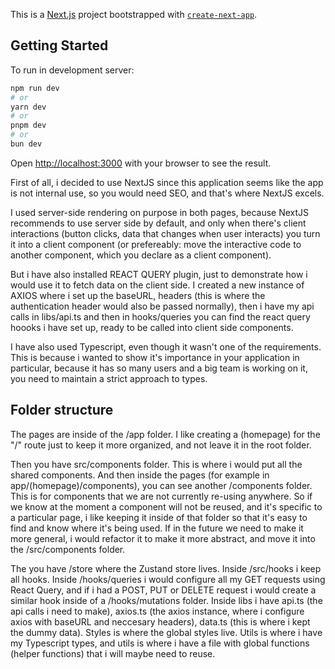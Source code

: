 This is a [Next.js](https://nextjs.org) project bootstrapped with [`create-next-app`](https://nextjs.org/docs/app/api-reference/cli/create-next-app).

## Getting Started

To run in development server:

```bash
npm run dev
# or
yarn dev
# or
pnpm dev
# or
bun dev
```

Open [http://localhost:3000](http://localhost:3000) with your browser to see the result.

First of all, i decided to use NextJS since this application seems like the app is not internal use, so you would need SEO, and that's where NextJS excels.

I used server-side rendering on purpose in both pages, because NextJS recommends to use server side by default, and only when there's client interactions (button clicks, data that changes when user interacts) you turn it into a client component (or prefereably: move the interactive code to another component, which you declare as a client component).

But i have also installed REACT QUERY plugin, just to demonstrate how i would use it to fetch data on the client side. I created a new instance of AXIOS where i set up the baseURL, headers (this is where the authentication header would also be passed normally), then i have my api calls in libs/api.ts and then in hooks/queries you can find the react query hoooks i have set up, ready to be called into client side components.

I have also used Typescript, even though it wasn't one of the requirements. This is because i wanted to show it's importance in your application in particular, because it has so many users and a big team is working on it, you need to maintain a strict approach to types.

## Folder structure

The pages are inside of the /app folder. I like creating a (homepage) for the "/" route just to keep it more organized, and not leave it in the root folder.

Then you have src/components folder. This is where i would put all the shared components. And then inside the pages (for example in app/(homepage)/components), you can see another /components folder. This is for components that we are not currently re-using anywhere. So if we know at the moment a component will not be reused, and it's specific to a particular page, i like keeping it inside of that folder so that it's easy to find and know where it's being used. If in the future we need to make it more general, i would refactor it to make it more abstract, and move it into the /src/components folder.

The you have /store where the Zustand store lives. Inside /src/hooks i keep all hooks. Inside /hooks/queries i would configure all my GET requests using React Query, and if i had a POST, PUT or DELETE request i would create a similar hook inside of a /hooks/mutations folder. Inside libs i have api.ts (the api calls i need to make), axios.ts (the axios instance, where i configure axios with baseURL and neccesary headers), data.ts (this is where i kept the dummy data). Styles is where the global styles live. Utils is where i have my Typescript types, and utils is where i have a file with global functions (helper functions) that i will maybe need to reuse.
